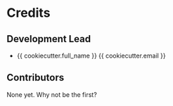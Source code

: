 # Credits

## Development Lead

-   {{ cookiecutter.full_name }} {{ cookiecutter.email }}

## Contributors

None yet. Why not be the first?
